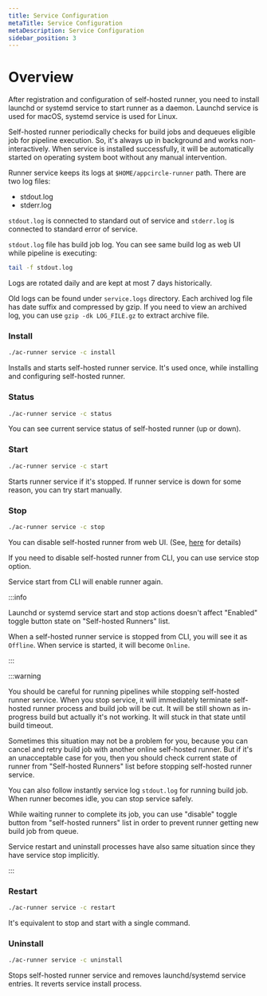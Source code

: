 ```yaml
---
title: Service Configuration
metaTitle: Service Configuration
metaDescription: Service Configuration
sidebar_position: 3
---
```


# Overview

After registration and configuration of self-hosted runner, you need to install launchd or systemd service to start runner as a daemon. Launchd service is used for macOS, systemd service is used for Linux.

Self-hosted runner periodically checks for build jobs and dequeues eligible job for pipeline execution. So, it's always up in background and works non-interactively. When service is installed successfully, it will be automatically started on operating system boot without any manual intervention.

Runner service keeps its logs at `$HOME/appcircle-runner` path. There are two log files:

- stdout.log
- stderr.log

`stdout.log` is connected to standard out of service and `stderr.log` is connected to standard error of service.

`stdout.log` file has build job log. You can see same build log as web UI while pipeline is executing:

```bash
tail -f stdout.log
```

Logs are rotated daily and are kept at most 7 days historically.

Old logs can be found under `service.logs` directory. Each archived log file has date suffix and compressed by gzip. If you need to view an archived log, you can use `gzip -dk LOG_FILE.gz` to extract archive file.

### Install

```bash
./ac-runner service -c install
```

Installs and starts self-hosted runner service. It's used once, while installing and configuring self-hosted runner.

### Status

```bash
./ac-runner service -c status
```

You can see current service status of self-hosted runner (up or down).

### Start

```bash
./ac-runner service -c start
```

Starts runner service if it's stopped. If runner service is down for some reason, you can try start manually.

### Stop

```bash
./ac-runner service -c stop
```

You can disable self-hosted runner from web UI. (See, [here](./manage-runners) for details)

If you need to disable self-hosted runner from CLI, you can use service stop option.

Service start from CLI will enable runner again.

:::info

Launchd or systemd service start and stop actions doesn't affect "Enabled" toggle button state on "Self-hosted Runners" list.

When a self-hosted runner service is stopped from CLI, you will see it as `Offline`. When service is started, it will become `Online`.

:::

:::warning

You should be careful for running pipelines while stopping self-hosted runner service. When you stop service, it will immediately terminate self-hosted runner process and build job will be cut. It will be still shown as in-progress build but actually it's not working. It will stuck in that state until build timeout.

Sometimes this situation may not be a problem for you, because you can cancel and retry build job with another online self-hosted runner. But if it's an unacceptable case for you, then you should check current state of runner from "Self-hosted Runners" list before stopping self-hosted runner service.

You can also follow instantly service log `stdout.log` for running build job. When runner becomes idle, you can stop service safely.

While waiting runner to complete its job, you can use "disable" toggle button from "self-hosted runners" list in order to prevent runner getting new build job from queue.

Service restart and uninstall processes have also same situation since they have service stop implicitly.

:::

### Restart

```bash
./ac-runner service -c restart
```

It's equivalent to stop and start with a single command.

### Uninstall

```bash
./ac-runner service -c uninstall
```

Stops self-hosted runner service and removes launchd/systemd service entries. It reverts service install process.
